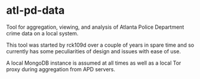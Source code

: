 atl-pd-data
===========

Tool for aggregation, viewing, and analysis of Atlanta Police Department crime data on a local system.

This tool was started by rck109d over a couple of years in spare time and so currently has some peculiarities of design and issues with ease of use.

A local MongoDB instance is assumed at all times as well as a local Tor proxy during aggregation from APD servers.
